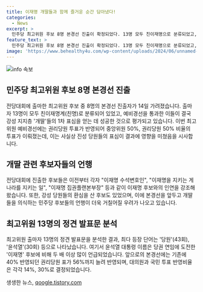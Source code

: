 ```yaml
---
title: 이재명 개딸들과 함께 즐거운 순간 담아냈다!
categories:
  - News
excerpt: >
  민주당 최고위원 후보 8명 본경선 진출이 확정되었다. 13명 모두 친이재명으로 분류되었고, 이로 인해 이재명의 강력한 지지층인 개딸들로부터 인기를 얻은 것으로 평가된다. 본격적인 전당대회 레이스를 시작하며, 권리당원 표가 중앙위원 표와 50:50 비율로 반영되었다. 탈락한 후보들 중에서 정봉주 후보와 이성윤 후보의 논란과 평가가 눈에 띄며, 후보들의 언행이 더욱 거칠어질 우려도 나온다. 최고위원 출마자의 발표문 분석결과, 당원과 윤석열이 가장 많이 언급된 것으로 나타났다. 본경선에서 권리당원 표가 56%까지 늘려 반영될 예정이다.
feature_text: >
  민주당 최고위원 후보 8명 본경선 진출이 확정되었다. 13명 모두 친이재명으로 분류되었고, 이로 인해 이재명의 강력한 지지층인 개딸들로부터 인기를 얻은 것으로 평가된다. 본격적인 전당대회 레이스를 시작하며, 권리당원 표가 중앙위원 표와 50:50 비율로 반영되었다. 탈락한 후보들 중에서 정봉주 후보와 이성윤 후보의 논란과 평가가 눈에 띄며, 후보들의 언행이 더욱 거칠어질 우려도 나온다. 최고위원 출마자의 발표문 분석결과, 당원과 윤석열이 가장 많이 언급된 것으로 나타났다. 본경선에서 권리당원 표가 56%까지 늘려 반영될 예정이다.
image: 'https://www.behealthy4u.com/wp-content/uploads/2024/06/unnamed-file.png'
---
```


<p><img src="https://www.behealthy4u.com/wp-content/uploads/2024/06/unnamed-file.png" alt="info 속보" /></p>

<h2 data-ke-size="size26">민주당 최고위원 후보 8명 본경선 진출</h2>

<p>전당대회에 출마한 최고위원 후보 중 8명의 본경선 진출자가 14일 가려졌습니다. 출마자 13명이 모두 친이재명계(친명)로 분류되어 있었고, 예비경선을 통과한 이들이 결국 강성 지지층 '개딸'들의 1차 표심을 얻는 데 성공한 것으로 평가되고 있습니다. 이번 최고위원 예비경선에는 권리당원 투표가 반영되어 중앙위원 50%, 권리당원 50% 비율의 투표가 이뤄졌는데, 이는 사실상 진성 당원들의 표심이 결과에 영향을 미쳤음을 시사합니다.</p>

<h2 data-ke-size="size26">개딸 관련 후보자들의 언행</h2>

<p>전당대회에 진출한 후보들은 이전부터 각자 "이재명 수석변호인", "이재명을 지키는 게 나라를 지키는 일", "이재명 집권플랜본부장" 등과 같이 이재명 후보와의 인연을 강조해 왔습니다. 또한, 강성 당원들의 환심을 산 후보도 있었으며, 이에 본경선을 앞두고 개딸들을 의식하는 민주당 후보들의 언행이 더욱 거칠어질 우려가 나오고 있습니다.</p>

<h2 data-ke-size="size26">최고위원 13명의 정견 발표문 분석</h2>

<p>최고위원 출마자 13명의 정견 발표문을 분석한 결과, 최다 등장 단어는 '당원'(43회), '윤석열'(30회) 등으로 나타났습니다. 여기서 윤석열 대통령 이름은 당권 연임에 도전한 '이재명' 후보에 비해 두 배 이상 많이 언급되었습니다. 앞으로의 본경선에는 기존에 40% 반영되던 권리당원 표가 56%까지 늘려 반영되며, 대의원과 국민 투표 반영비율은 각각 14%, 30%로 결정되었습니다.</p>
생생한 뉴스, <a href="https://qoogle.tistory.com" rel="dofollow">qoogle.tistory.com</a>


